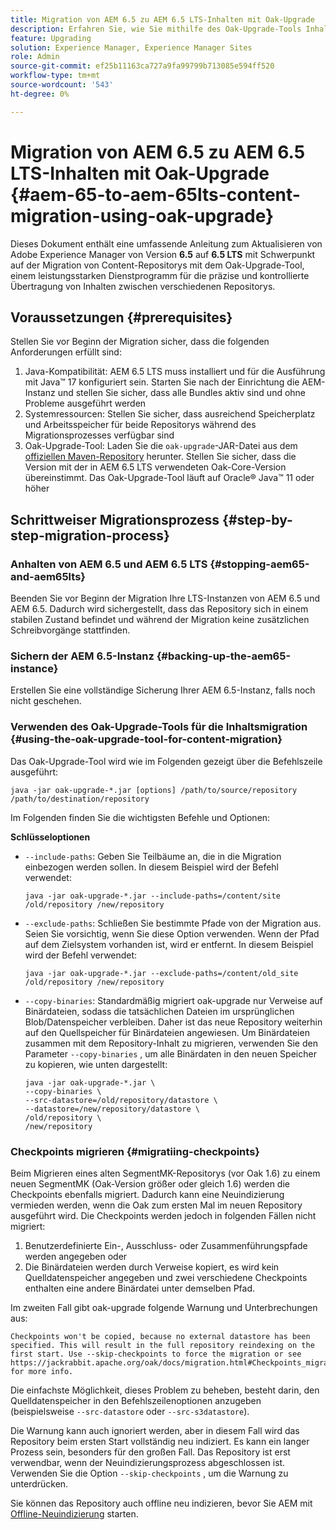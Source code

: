 ```yaml
---
title: Migration von AEM 6.5 zu AEM 6.5 LTS-Inhalten mit Oak-Upgrade
description: Erfahren Sie, wie Sie mithilfe des Oak-Upgrade-Tools Inhalte von AEM 6.5 auf AEM 6.5 LTS migrieren.
feature: Upgrading
solution: Experience Manager, Experience Manager Sites
role: Admin
source-git-commit: ef25b11163ca727a9fa99799b713085e594ff520
workflow-type: tm+mt
source-wordcount: '543'
ht-degree: 0%

---
```



# Migration von AEM 6.5 zu AEM 6.5 LTS-Inhalten mit Oak-Upgrade {#aem-65-to-aem-65lts-content-migration-using-oak-upgrade}

Dieses Dokument enthält eine umfassende Anleitung zum Aktualisieren von Adobe Experience Manager von Version **6.5** auf **6.5 LTS** mit Schwerpunkt auf der Migration von Content-Repositorys mit dem Oak-Upgrade-Tool, einem leistungsstarken Dienstprogramm für die präzise und kontrollierte Übertragung von Inhalten zwischen verschiedenen Repositorys.

## Voraussetzungen {#prerequisites}

Stellen Sie vor Beginn der Migration sicher, dass die folgenden Anforderungen erfüllt sind:

1. Java-Kompatibilität: AEM 6.5 LTS muss installiert und für die Ausführung mit Java™ 17 konfiguriert sein. Starten Sie nach der Einrichtung die AEM-Instanz und stellen Sie sicher, dass alle Bundles aktiv sind und ohne Probleme ausgeführt werden
1. Systemressourcen: Stellen Sie sicher, dass ausreichend Speicherplatz und Arbeitsspeicher für beide Repositorys während des Migrationsprozesses verfügbar sind
1. Oak-Upgrade-Tool: Laden Sie die `oak-upgrade`-JAR-Datei aus dem [offiziellen Maven-Repository](https://mvnrepository.com/artifact/org.apache.jackrabbit/oak-upgrade) herunter. Stellen Sie sicher, dass die Version mit der in AEM 6.5 LTS verwendeten Oak-Core-Version übereinstimmt. Das Oak-Upgrade-Tool läuft auf Oracle® Java™ 11 oder höher

## Schrittweiser Migrationsprozess {#step-by-step-migration-process}

### Anhalten von AEM 6.5 und AEM 6.5 LTS {#stopping-aem65-and-aem65lts}

Beenden Sie vor Beginn der Migration Ihre LTS-Instanzen von AEM 6.5 und AEM 6.5. Dadurch wird sichergestellt, dass das Repository sich in einem stabilen Zustand befindet und während der Migration keine zusätzlichen Schreibvorgänge stattfinden.

### Sichern der AEM 6.5-Instanz {#backing-up-the-aem65-instance}

Erstellen Sie eine vollständige Sicherung Ihrer AEM 6.5-Instanz, falls noch nicht geschehen.

### Verwenden des Oak-Upgrade-Tools für die Inhaltsmigration {#using-the-oak-upgrade-tool-for-content-migration}

Das Oak-Upgrade-Tool wird wie im Folgenden gezeigt über die Befehlszeile ausgeführt:

```
java -jar oak-upgrade-*.jar [options] /path/to/source/repository /path/to/destination/repository 
```

Im Folgenden finden Sie die wichtigsten Befehle und Optionen:

**Schlüsseloptionen**

* `--include-paths`: Geben Sie Teilbäume an, die in die Migration einbezogen werden sollen. In diesem Beispiel wird der Befehl verwendet:

  ```
  java -jar oak-upgrade-*.jar --include-paths=/content/site /old/repository /new/repository
  ```

* `--exclude-paths`: Schließen Sie bestimmte Pfade von der Migration aus. Seien Sie vorsichtig, wenn Sie diese Option verwenden. Wenn der Pfad auf dem Zielsystem vorhanden ist, wird er entfernt. In diesem Beispiel wird der Befehl verwendet:

  ```
  java -jar oak-upgrade-*.jar --exclude-paths=/content/old_site /old/repository /new/repository 
  ```

* `--copy-binaries`: Standardmäßig migriert oak-upgrade nur Verweise auf Binärdateien, sodass die tatsächlichen Dateien im ursprünglichen Blob/Datenspeicher verbleiben. Daher ist das neue Repository weiterhin auf den Quellspeicher für Binärdateien angewiesen. Um Binärdateien zusammen mit dem Repository-Inhalt zu migrieren, verwenden Sie den Parameter `--copy-binaries` , um alle Binärdaten in den neuen Speicher zu kopieren, wie unten dargestellt:

  ```
  java -jar oak-upgrade-*.jar \
  --copy-binaries \
  --src-datastore=/old/repository/datastore \
  --datastore=/new/repository/datastore \
  /old/repository \
  /new/repository 
  ```

### Checkpoints migrieren {#migratiing-checkpoints}

Beim Migrieren eines alten SegmentMK-Repositorys (vor Oak 1.6) zu einem neuen SegmentMK (Oak-Version größer oder gleich 1.6) werden die Checkpoints ebenfalls migriert. Dadurch kann eine Neuindizierung vermieden werden, wenn die Oak zum ersten Mal im neuen Repository ausgeführt wird. Die Checkpoints werden jedoch in folgenden Fällen nicht migriert:

1. Benutzerdefinierte Ein-, Ausschluss- oder Zusammenführungspfade werden angegeben oder
1. Die Binärdateien werden durch Verweise kopiert, es wird kein Quelldatenspeicher angegeben und zwei verschiedene Checkpoints enthalten eine andere Binärdatei unter demselben Pfad.

Im zweiten Fall gibt oak-upgrade folgende Warnung und Unterbrechungen aus:

```
Checkpoints won't be copied, because no external datastore has been specified. This will result in the full repository reindexing on the first start. Use --skip-checkpoints to force the migration or see https://jackrabbit.apache.org/oak/docs/migration.html#Checkpoints_migration for more info. 
```

Die einfachste Möglichkeit, dieses Problem zu beheben, besteht darin, den Quelldatenspeicher in den Befehlszeilenoptionen anzugeben (beispielsweise `--src-datastore` oder `--src-s3datastore`).

Die Warnung kann auch ignoriert werden, aber in diesem Fall wird das Repository beim ersten Start vollständig neu indiziert. Es kann ein langer Prozess sein, besonders für den großen Fall. Das Repository ist erst verwendbar, wenn der Neuindizierungsprozess abgeschlossen ist. Verwenden Sie die Option `--skip-checkpoints` , um die Warnung zu unterdrücken.

Sie können das Repository auch offline neu indizieren, bevor Sie AEM mit [Offline-Neuindizierung](/help/sites-deploying/upgrade-offline-reindexing.md) starten.
